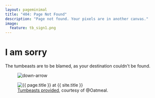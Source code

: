 ```yaml
---
layout: pageminimal
title: "404: Page Not Found"
description: "Page not found. Your pixels are in another canvas."
image:
  feature: tb_sign1.png
---  
```

<div class="text-center">
<h1>I am sorry</h1>
<p>The tumbeasts are to be blamed, as your destination couldn't be found.</p>
</div>
<figure>
<img src="{{ site.url }}/images/bg-arrow.png" alt="down-arrow">
</figure>
<figure>
<img src="{{ site.url }}/images/tb_sign1.png" alt="{{ page.title }} at {{ site.title }}">
<figcaption><a href="https://theoatmeal.com/comics/state_web_summer#tumblr">Tumbeasts provided</a>, courtesy of @Oatmeal.</figcaption>
</figure>
